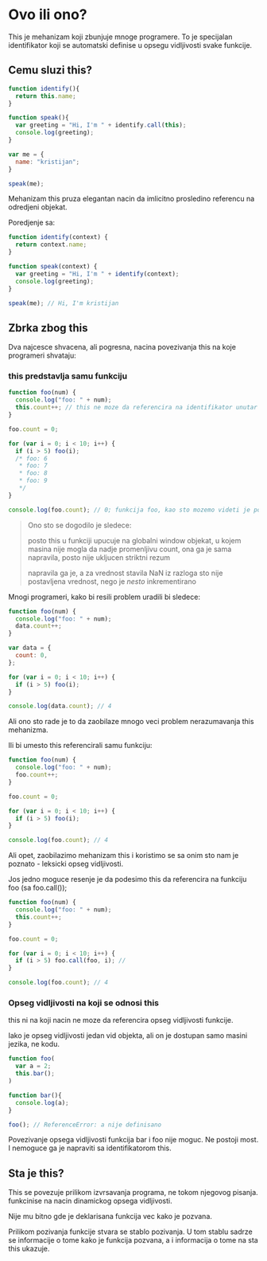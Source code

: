 # Ovo ili ono?

This je mehanizam koji zbunjuje mnoge programere. To je specijalan identifikator koji se automatski definise u opsegu vidljivosti svake funkcije.

## Cemu sluzi this?

```js
function identify(){
  return this.name;
}

function speak(){
  var greeting = "Hi, I'm " + identify.call(this);
  console.log(greeting);
}

var me = {
  name: "kristijan";
}

speak(me);
```

Mehanizam this pruza elegantan nacin da imlicitno prosledino referencu na odredjeni objekat.

Poredjenje sa:

```js
function identify(context) {
  return context.name;
}

function speak(context) {
  var greeting = "Hi, I'm " + identify(context);
  console.log(greeting);
}

speak(me); // Hi, I'm kristijan
```

## Zbrka zbog this

Dva najcesce shvacena, ali pogresna, nacina povezivanja this na koje programeri shvataju:

### this predstavlja samu funkciju

```js
function foo(num) {
  console.log("foo: " + num);
  this.count++; // this ne moze da referencira na identifikator unutar same funkcije, zato se i desila greska
}

foo.count = 0;

for (var i = 0; i < 10; i++) {
  if (i > 5) foo(i);
  /* foo: 6
   * foo: 7
   * foo: 8
   * foo: 9
   */
}

console.log(foo.count); // 0; funkcija foo, kao sto mozemo videti je pozvana 4 puta, ali se count (brojac) nije promenio
```

> Ono sto se dogodilo je sledece:
>
> posto this u funkciji upucuje na globalni window objekat, u kojem masina nije mogla da nadje promenljivu count, ona ga je sama napravila, posto nije ukljucen striktni rezum
>
> napravila ga je, a za vrednost stavila NaN iz razloga sto nije postavljena vrednost, nego je _nesto_ inkrementirano

Mnogi programeri, kako bi resili problem uradili bi sledece:

```js
function foo(num) {
  console.log("foo: " + num);
  data.count++;
}

var data = {
  count: 0,
};

for (var i = 0; i < 10; i++) {
  if (i > 5) foo(i);
}

console.log(data.count); // 4
```

Ali ono sto rade je to da zaobilaze mnogo veci problem nerazumavanja this mehanizma.

Ili bi umesto this referencirali samu funkciju:

```js
function foo(num) {
  console.log("foo: " + num);
  foo.count++;
}

foo.count = 0;

for (var i = 0; i < 10; i++) {
  if (i > 5) foo(i);
}

console.log(foo.count); // 4
```

Ali opet, zaobilazimo mehanizam this i koristimo se sa onim sto nam je poznato - leksicki opseg vidljivosti.

Jos jedno moguce resenje je da podesimo this da referencira na funkciju foo (sa foo.call());

```js
function foo(num) {
  console.log("foo: " + num);
  this.count++;
}

foo.count = 0;

for (var i = 0; i < 10; i++) {
  if (i > 5) foo.call(foo, i); //
}

console.log(foo.count); // 4
```

### Opseg vidljivosti na koji se odnosi this

this ni na koji nacin ne moze da referencira opseg vidljivosti funkcije.

Iako je opseg vidljivosti jedan vid objekta, ali on je dostupan samo masini jezika, ne kodu.

```js
function foo(
  var a = 2;
  this.bar();
)

function bar(){
  console.log(a);
}

foo(); // ReferenceError: a nije definisano
```

Povezivanje opsega vidljivosti funkcija bar i foo nije moguc. Ne postoji most. I nemoguce ga je napraviti sa identifikatorom this.

## Sta je this?

This se povezuje prilikom izvrsavanja programa, ne tokom njegovog pisanja. funkcinise na nacin dinamickog opsega vidljivosti.

Nije mu bitno gde je deklarisana funkcija vec kako je pozvana.

Prilikom pozivanja funkcije stvara se stablo pozivanja. U tom stablu sadrze se informacije o tome kako je funkcija pozvana, a i informacija o tome na sta this ukazuje.
